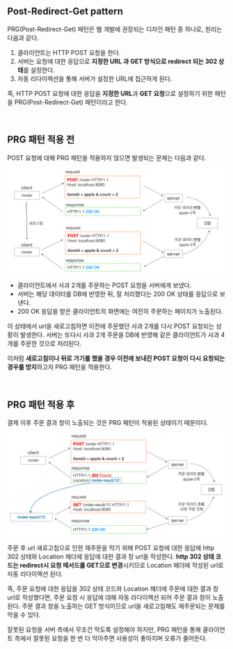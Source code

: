 ## Post-Redirect-Get pattern

PRG(Post-Redirect-Get) 패턴은 웹 개발에 권장되는 디자인 패턴 중 하나로, 원리는 다음과 같다.

1. 클라이언트는 HTTP POST 요청을 한다.
2. 서버는 요청에 대한 응답으로 **지정한 URL 과 GET 방식으로 redirect 되는 302 상태**를 설정한다.
3. 자동 리다이렉션을 통해 서버가 설정한 URL에 접근하게 된다.

즉, HTTP POST 요청에 대한 응답을 **지정한 URL**과 **GET 요청**으로 설정하기 위한 패턴을 PRG(Post-Redirect-Get) 패턴이라고 한다.

<br>

## PRG 패턴 적용 전

POST 요청에 대해 PRG 패턴을 적용하지 않으면 발생되는 문제는 다음과 같다.

![png](/_img/design-pattern/before_applying_prg_pattern.png)

- 클라이언트에서 사과 2개를 주문하는 POST 요청을 서버에게 보냈다.
- 서버는 해당 데이터를 DB에 반영한 뒤, 잘 처리했다는 200 OK 상태를 응답으로 보낸다.
- 200 OK 응답을 받은 클라이언트의 화면에는 여전히 주문하는 페이지가 노출된다.

이 상태에서 url을 새로고침하면 이전에 주문했던 사과 2개를 다시 POST 요청되는 상황이 발생한다. 서버는 또다시 사과 2개 주문을 DB에 반영해 같은 클라이언트가 사과 4개를 주문한 것으로 처리된다.

이처럼 **새로고침이나 뒤로 가기를 했을 경우 이전에 보내진 POST 요청이 다시 요청되는 경우를 방지**하고자 PRG 패턴을 적용한다.

<br>

## PRG 패턴 적용 후

결제 이후 주문 결과 창이 노출되는 것은 PRG 패턴이 적용된 상태이기 때문이다.

![png](/_img/design-pattern/after_applying_prg_pattern.png)

주문 후 url 새로고침으로 인한 재주문을 막기 위해 POST 요청에 대한 응답에 http 302 상태와 Location 헤더에 응답에 대한 결과 창 url을 작성한다. **http 302 상태 코드는 redirect시 요청 메서드를 GET으로 변경**시키므로 Location 헤더에 작성된 url로 자동 리다이렉션 된다.

즉, 주문 요청에 대한 응답을 302 상태 코드와 Location 헤더에 주문에 대한 결과 창 url로 작성했다면, 주문 요청 시 응답에 대해 자동 라다이렉션 되어 주문 결과 창이 노출된다. 주문 결과 창을 노출하는 GET 방식이므로 url을 새로고침해도 재주문되는 문제를 막을 수 있다.

잘못된 요청을 서버 측에서 무조건 막도록 설정해야 하지만, PRG 패턴을 통해 클라이언트 측에서 잘못된 요청을 한 번 더 막아주면 사용성이 좋아지며 오류가 줄어든다.
